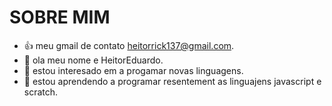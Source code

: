 # SOBRE MIM
- 👍 meu gmail de contato heitorrick137@gmail.com.
- 👋 ola meu nome e HeitorEduardo.
- 👀 estou interesado em a progamar novas linguagens.
- 🌱 estou aprendendo a programar resentement as linguajens javascript e scratch.
